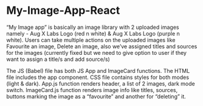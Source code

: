 # My-Image-App-React

“My Image app” is basically an image library with 2 uploaded images namely - Aug X Labs Logo (red n white) & Aug X Labs Logo (purple n white). 
Users can take multiple actions on the uploaded images like Favourite an image, Delete an image, also we’ve assigned titles and sources for the images (currently fixed but we need to give option to user if they want to assign a title/s and add source/s) 

The JS (Babel) file has both JS App and ImageCard functions. The HTML file includes the app component. CSS file contains styles for both modes (light & dark). App.js function renders header, a list of 2 images, dark mode switch. ImageCard.js function renders image info like titles, sources, buttons marking the image as a “favourite” and another for “deleting” it.
